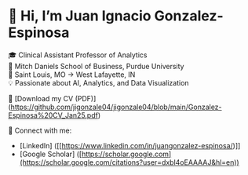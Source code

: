 # 👋 Hi, I’m Juan Ignacio Gonzalez-Espinosa

🎓 Clinical Assistant Professor of Analytics  
🏫 Mitch Daniels School of Business, Purdue University  
📍 Saint Louis, MO → West Lafayette, IN  
💡 Passionate about AI, Analytics, and Data Visualization  

📄 [Download my CV (PDF)] (https://github.com/jigonzale04/jigonzale04/blob/main/Gonzalez-Espinosa%20CV_Jan25.pdf)

🔗 Connect with me:
- [LinkedIn] ([[https://www.linkedin.com/in/juangonzalez-espinosa/)]]
- [Google Scholar] ([https://scholar.google.com](https://scholar.google.com/citations?user=dxbl4oEAAAAJ&hl=en))

